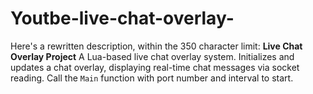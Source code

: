 # Youtbe-live-chat-overlay-
  Here's a rewritten description, within the 350 character limit:  **Live Chat Overlay Project**  A Lua-based live chat overlay system. Initializes and updates a chat overlay, displaying real-time chat messages via socket reading. Call the `Main` function with port number and interval to start.
